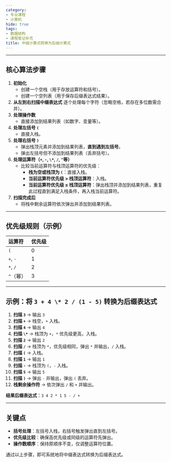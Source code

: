 ```yaml
---
category:
- 专业课程
- 计算机
hide: true
tags:
- 数据结构
- 课程笔记补充
title: 中缀计算式转换为后缀计算式
---
```


---

## **核心算法步骤**

1. **初始化**
   - 创建一个空栈（用于存放运算符和括号）。
   - 创建一个空列表（用于保存后缀表达式结果）。
2. **从左到右扫描中缀表达式**
   逐个处理每个字符（忽略空格，若存在多位数需合并）。
3. **处理操作数**
   - 直接添加到结果列表（如数字、变量等）。
4. **处理左括号 `(`**
   - 直接入栈。
5. **处理右括号 `)`**
   - 弹出栈顶元素并添加到结果列表，**直到遇到左括号**。
   - 弹出左括号但不添加到结果列表（丢弃括号）。
6. **处理运算符（`+`, `-`, `\*`, `/`, `^`等）**
   - 比较当前运算符与栈顶运算符的优先级：
     - **栈为空或栈顶为 `(`**：直接入栈。
     - **当前运算符优先级 > 栈顶运算符**：入栈。
     - **当前运算符优先级 ≤ 栈顶运算符**：弹出栈顶并添加到结果列表，重复此过程直到满足入栈条件，再入栈当前运算符。
7. **扫描完成后**
   - 将栈中剩余运算符依次弹出并添加到结果列表。

---

## **优先级规则（示例）**

| 运算符    | 优先级 |
| :-------- | :----- |
| `(`       | 0      |
| `+`, `-`  | 1      |
| `*`, `/`  | 2      |
| `^`（幂） | 3      |

---

## **示例：将 `3 + 4 \* 2 / (1 - 5)` 转换为后缀表达式**

1. **扫描 `3`** → 输出 `3`
2. **扫描 `+`** → 栈空，`+` 入栈。
3. **扫描 `4`** → 输出 `4`
4. **扫描 `\*`** → 栈顶为 `+`，`*` 优先级更高，入栈。
5. **扫描 `2`** → 输出 `2`
6. **扫描 `/`** → 栈顶为 `*`，优先级相同，弹出 `*` 并输出，`/` 入栈。
7. **扫描 `(`** → 入栈。
8. **扫描 `1`** → 输出 `1`
9. **扫描 `-`** → 栈顶为 `(`，`-` 入栈。
10. **扫描 `5`** → 输出 `5`
11. **扫描 `)`** → 弹出 `-` 并输出，弹出 `(` 丢弃。
12. **栈剩余操作符** → 依次弹出 `/` 和 `+` 并输出。

**结果后缀表达式**：`3 4 2 * 1 5 - / +`

---

## **关键点**

- **括号处理**：左括号入栈，右括号触发弹出直到左括号。
- **优先级比较**：确保高优先级或同级的运算符先弹出。
- **操作数顺序**：保持原顺序不变，仅调整运算符位置。

通过以上步骤，即可系统地将中缀表达式转换为后缀表达式。